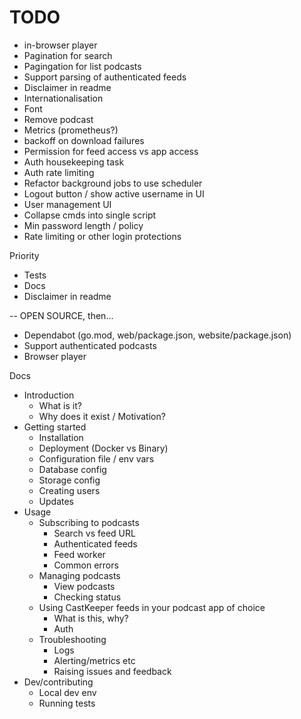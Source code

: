 # TODO

- in-browser player
- Pagination for search
- Pagingation for list podcasts
- Support parsing of authenticated feeds
- Disclaimer in readme
- Internationalisation
- Font
- Remove podcast
- Metrics (prometheus?)
- backoff on download failures
- Permission for feed access vs app access
- Auth housekeeping task
- Auth rate limiting
- Refactor background jobs to use scheduler
- Logout button / show active username in UI
- User management UI
- Collapse cmds into single script
- Min password length / policy
- Rate limiting or other login protections

Priority

- Tests
- Docs
- Disclaimer in readme

-- OPEN SOURCE, then...

- Dependabot (go.mod, web/package.json, website/package.json)
- Support authenticated podcasts
- Browser player

Docs

- Introduction
  - What is it?
  - Why does it exist / Motivation?
- Getting started
  - Installation
  - Deployment (Docker vs Binary)
  - Configuration file / env vars
  - Database config
  - Storage config
  - Creating users
  - Updates
- Usage
  - Subscribing to podcasts
    - Search vs feed URL
    - Authenticated feeds
    - Feed worker
    - Common errors
  - Managing podcasts
    - View podcasts
    - Checking status
  - Using CastKeeper feeds in your podcast app of choice
    - What is this, why?
    - Auth
  - Troubleshooting
    - Logs
    - Alerting/metrics etc
    - Raising issues and feedback
- Dev/contributing
  - Local dev env
  - Running tests
